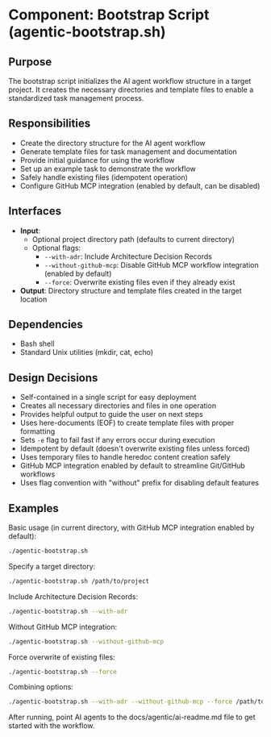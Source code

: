 # Component: Bootstrap Script (agentic-bootstrap.sh)

## Purpose
The bootstrap script initializes the AI agent workflow structure in a target project. It creates the necessary directories and template files to enable a standardized task management process.

## Responsibilities
- Create the directory structure for the AI agent workflow
- Generate template files for task management and documentation
- Provide initial guidance for using the workflow
- Set up an example task to demonstrate the workflow
- Safely handle existing files (idempotent operation)
- Configure GitHub MCP integration (enabled by default, can be disabled)

## Interfaces
- **Input**: 
  - Optional project directory path (defaults to current directory)
  - Optional flags:
    - `--with-adr`: Include Architecture Decision Records
    - `--without-github-mcp`: Disable GitHub MCP workflow integration (enabled by default)
    - `--force`: Overwrite existing files even if they already exist
- **Output**: Directory structure and template files created in the target location

## Dependencies
- Bash shell
- Standard Unix utilities (mkdir, cat, echo)

## Design Decisions
- Self-contained in a single script for easy deployment
- Creates all necessary directories and files in one operation
- Provides helpful output to guide the user on next steps
- Uses here-documents (EOF) to create template files with proper formatting
- Sets `-e` flag to fail fast if any errors occur during execution
- Idempotent by default (doesn't overwrite existing files unless forced)
- Uses temporary files to handle heredoc content creation safely
- GitHub MCP integration enabled by default to streamline Git/GitHub workflows
- Uses flag convention with "without" prefix for disabling default features

## Examples

Basic usage (in current directory, with GitHub MCP integration enabled by default):
```bash
./agentic-bootstrap.sh
```

Specify a target directory:
```bash
./agentic-bootstrap.sh /path/to/project
```

Include Architecture Decision Records:
```bash
./agentic-bootstrap.sh --with-adr
```

Without GitHub MCP integration:
```bash
./agentic-bootstrap.sh --without-github-mcp
```

Force overwrite of existing files:
```bash
./agentic-bootstrap.sh --force
```

Combining options:
```bash
./agentic-bootstrap.sh --with-adr --without-github-mcp --force /path/to/project
```

After running, point AI agents to the docs/agentic/ai-readme.md file to get started with the workflow.